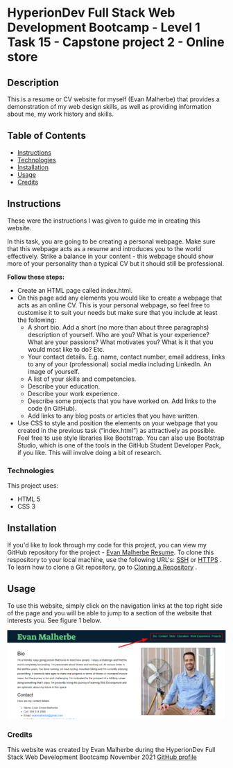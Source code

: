 # HyperionDev Full Stack Web Development Bootcamp - Level 1 Task 15 - Capstone project 2 - Online store

## Description
This is a resume or CV website for myself (Evan Malherbe) that provides a demonstration of my web design skills, as well as providing
information about me, my work history and skills.

## Table of Contents
* [Instructions](#instructions)
* [Technologies](#technologies)
* [Installation](#installation)
* [Usage](#usage)
* [Credits](#credits) 

## Instructions
These were the instructions I was given to guide me in creating this website. 

In this task, you are going to be creating a personal webpage. Make sure that this webpage acts as a resume and introduces you to the world effectively. Strike a balance in your content - this webpage should show more of your personality than a typical CV but it should still be
 professional.

**Follow these steps:**
* Create an HTML page called index.html.
* On this page add any elements you would like to create a webpage that acts as an online CV. This is your personal webpage, so feel free to customise it to suit your needs but make sure that you include at least the following:
    * A short bio. Add a short (no more than about three paragraphs) description of yourself. Who are you? What is your experience? What 
    are your passions? What motivates you? What is it that you would most like to do? Etc.
    * Your contact details. E.g. name, contact number, email address, links to any of your (professional) social media including LinkedIn. An
    image of yourself.
    * A list of your skills and competencies.
    * Describe your education.
    * Describe your work experience.
    * Describe some projects that you have worked on. Add links to the code (in GitHub).
    * Add links to any blog posts or articles that you have written.
* Use CSS to style and position the elements on your webpage that you created in the previous task (“index.html”) as attractively as possible. Feel free to use style libraries like Bootstrap. You can also use Bootstrap Studio, which is one of the tools in the GitHub Student Developer Pack, if you like. This will involve doing a bit of research.

### Technologies
This project uses:
* HTML 5 
* CSS 3

## Installation
If you'd like to look through my code for this project, you can view my GitHub repository for the project - [Evan Malherbe Resume](https://github.com/evanmalherbe/Evan_Malherbe_resume). To clone this respository to your local machine, use the following URL's: 
[SSH](git@github.com:evanmalherbe/Evan_Malherbe_resume.git) or [HTTPS](https://github.com/evanmalherbe/Evan_Malherbe_resume.git) . To learn how to clone a Git repository, go to [Cloning a Repository](https://docs.github.com/en/repositories/creating-and-managing-repositories/cloning-a-repository) .

## Usage
To use this website, simply click on the navigation links at the top right side of the page and you will be able to jump to a section of
the website that interests you. See figure 1 below.

![Screenshot of website](images/websiteScreenshot.png) 

### Credits
This website was created by Evan Malherbe during the HyperionDev Full Stack Web Development Bootcamp November 2021 [GitHub profile](https://github.com/evanmalherbe) 